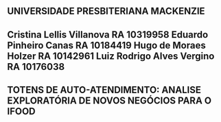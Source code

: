 UNIVERSIDADE PRESBITERIANA MACKENZIE
---------------------------------------
Cristina Lellis Villanova  RA 10319958
Eduardo Pinheiro Canas     RA 10184419
Hugo de Moraes Holzer      RA 10142961
Luiz Rodrigo Alves Vergino RA 10176038
---------------------------------------
TOTENS DE AUTO-ATENDIMENTO: ANALISE EXPLORATÓRIA DE NOVOS NEGÓCIOS PARA O IFOOD
---------------------------------------

